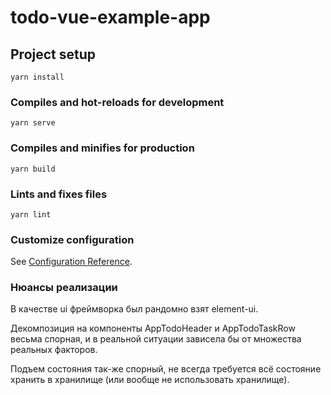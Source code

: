 # todo-vue-example-app

## Project setup
```
yarn install
```

### Compiles and hot-reloads for development
```
yarn serve
```

### Compiles and minifies for production
```
yarn build
```

### Lints and fixes files
```
yarn lint
```

### Customize configuration
See [Configuration Reference](https://cli.vuejs.org/config/).

### Нюансы реализации
В качестве ui фреймворка был рандомно взят element-ui.

Декомпозиция на компоненты AppTodoHeader и AppTodoTaskRow весьма спорная, и в реальной ситуации зависела бы от множества реальных факторов.

Подъем состояния так-же спорный, не всегда требуется всё состояние хранить в хранилище (или вообще не использовать хранилище).
